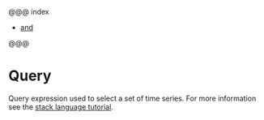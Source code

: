 @@@ index

* [and](and.md)

@@@

# Query

Query expression used to select a set of time series. For more information see the
[stack language tutorial](Stack-Language#query).